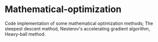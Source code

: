 # Mathematical-optimization
Code implementation of some mathematical optimization methods; The steepest descent method, Nesterov's accelerating gradient algorithm, Heavy-ball method.
